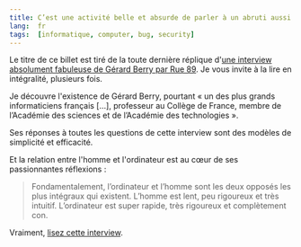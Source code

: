 ```yaml
---
title: C’est une activité belle et absurde de parler à un abruti aussi absolu que l’ordinateur
lang:  fr
tags:  [informatique, computer, bug, security]
---
```


Le titre de ce billet est tiré de la toute dernière réplique d'[une interview absolument fabuleuse de Gérard Berry par Rue 89](http://rue89.nouvelobs.com/2015/02/01/gerard-berry-lordinateur-est-completement-con-257428). Je vous invite à la lire en intégralité, plusieurs fois.

Je découvre l'existence de Gérard Berry, pourtant « un des plus grands informaticiens français […], professeur au Collège de France, membre de l’Académie des sciences et de l’Académie des technologies ».

Ses réponses à toutes les questions de cette interview sont des modèles de simplicité et efficacité.

Et la relation entre l'homme et l'ordinateur est au cœur de ses passionnantes réflexions :

> Fondamentalement, l’ordinateur et l’homme sont les deux opposés les plus intégraux qui existent. L’homme est lent, peu rigoureux et très intuitif. L’ordinateur est super rapide, très rigoureux et complètement con.

Vraiment, [lisez cette interview](http://rue89.nouvelobs.com/2015/02/01/gerard-berry-lordinateur-est-completement-con-257428).
